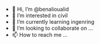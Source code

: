 - 👋 Hi, I’m @benalioualid
- 👀 I’m interested in civil
- 🌱 I’m currently learning ingenring
- 💞️ I’m looking to collaborate on ...
- 📫 How to reach me ...

<!---
benalioualid/benalioualid is a ✨ special ✨ repository because its `README.md` (this file) appears on your GitHub profile.
You can click the Preview link to take a look at your changes.
--->
